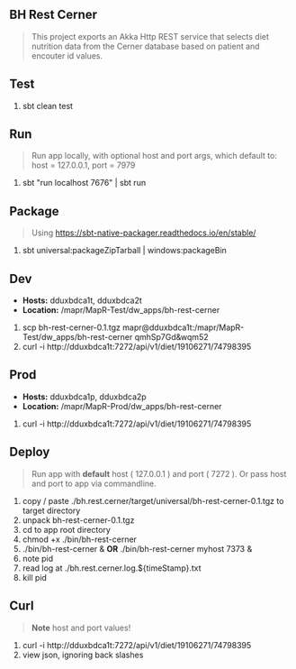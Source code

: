 BH Rest Cerner
--------------
>This project exports an Akka Http REST service that selects diet nutrition data from the Cerner database based on
>patient and encouter id values.

Test
----
1. sbt clean test

Run
---
>Run app locally, with optional host and port args, which default to: host = 127.0.0.1, port = 7979
1. sbt "run localhost 7676" | sbt run

Package
-------
>Using https://sbt-native-packager.readthedocs.io/en/stable/
1. sbt universal:packageZipTarball | windows:packageBin

Dev
---
* **Hosts:** dduxbdca1t, dduxbdca2t
* **Location:** /mapr/MapR-Test/dw_apps/bh-rest-cerner
1. scp bh-rest-cerner-0.1.tgz mapr@dduxbdca1t:/mapr/MapR-Test/dw_apps/bh-rest-cerner qmhSp7Gd&wqm52
2. curl -i http://dduxbdca1t:7272/api/v1/diet/19106271/74798395

Prod
----
* **Hosts:** dduxbdca1p, dduxbdca2p
* **Location:** /mapr/MapR-Prod/dw_apps/bh-rest-cerner
1. curl -i http://dduxbdca1t:7272/api/v1/diet/19106271/74798395

Deploy
------
>Run app with **default** host ( 127.0.0.1 ) and port ( 7272 ). Or pass host and port to app via commandline.
1. copy / paste ./bh.rest.cerner/target/universal/bh-rest-cerner-0.1.tgz to target directory
2. unpack bh-rest-cerner-0.1.tgz
3. cd to app root directory
4. chmod +x ./bin/bh-rest-cerner
5. ./bin/bh-rest-cerner & **OR** ./bin/bh-rest-cerner myhost 7373 &
6. note pid
7. read log at ./bh.rest.cerner.log.${timeStamp}.txt
8. kill pid

Curl
----
>**Note** host and port values!
1. curl -i http://dduxbdca1t:7272/api/v1/diet/19106271/74798395
2. view json, ignoring back slashes